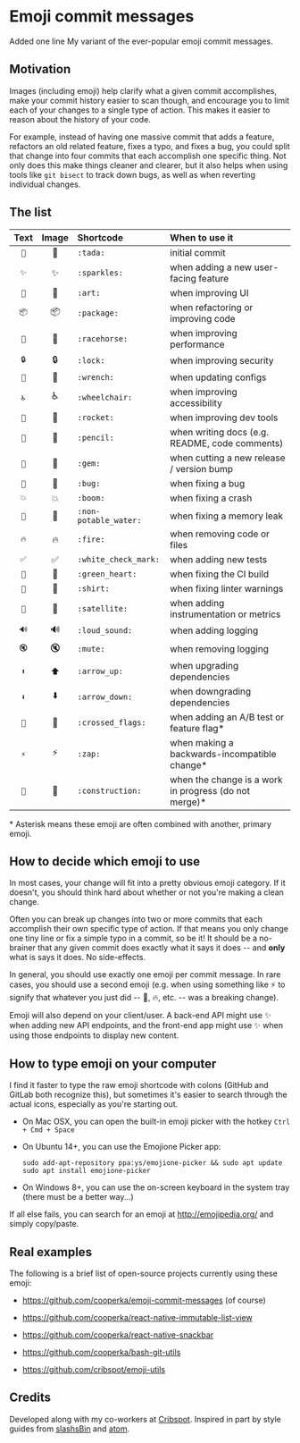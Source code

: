 # Emoji commit messages
Added one line
My variant of the ever-popular emoji commit messages.

## Motivation

Images (including emoji) help clarify what a given commit accomplishes,
make your commit history easier to scan though, and encourage you
to limit each of your changes to a single type of action.
This makes it easier to reason about the history of your code.

For example, instead of having one massive commit that adds a feature,
refactors an old related feature, fixes a typo, and fixes a bug,
you could split that change into four commits that each accomplish
one specific thing. Not only does this make things cleaner and clearer,
but it also helps when using tools like `git bisect` to track down bugs,
as well as when reverting individual changes.

## The list

| Text | Image | Shortcode | When to use it |
|:----:|:-----:|:--------- |:-------------- |
| `🎉` | :tada: | `:tada:` | initial commit |
| `✨` | :sparkles: | `:sparkles:` | when adding a new user-facing feature |
| `🎨` | :art: | `:art:` | when improving UI |
| `📦` | :package: | `:package:` | when refactoring or improving code |
| `🐎` | :racehorse: | `:racehorse:` | when improving performance |
| `🔒` | :lock: | `:lock:` | when improving security |
| `🔧` | :wrench: | `:wrench:` | when updating configs |
| `♿` | :wheelchair: | `:wheelchair:` | when improving accessibility |
| `🚀` | :rocket: | `:rocket:` | when improving dev tools |
| `📝` | :pencil: | `:pencil:` | when writing docs (e.g. README, code comments) |
| `💎` | :gem: | `:gem:` | when cutting a new release / version bump |
| `🐛` | :bug: | `:bug:` | when fixing a bug |
| `💥` | :boom: | `:boom:` | when fixing a crash |
| `🚱` | :non-potable_water: | `:non-potable_water:` | when fixing a memory leak |
| `🔥` | :fire: | `:fire:` | when removing code or files |
| `✅` | :white_check_mark: | `:white_check_mark:` | when adding new tests |
| `💚` | :green_heart: | `:green_heart:` | when fixing the CI build |
| `👕` | :shirt: | `:shirt:` | when fixing linter warnings |
| `📡` | :satellite: | `:satellite:` | when adding instrumentation or metrics |
| `🔊` | :loud_sound: | `:loud_sound:` | when adding logging |
| `🔇` | :mute: | `:mute:` | when removing logging |
| `⬆` | :arrow_up: | `:arrow_up:` | when upgrading dependencies |
| `⬇` | :arrow_down: | `:arrow_down:` | when downgrading dependencies |
| `🎌` | :crossed_flags: | `:crossed_flags:` | when adding an A/B test or feature flag* |
| `⚡` | :zap: | `:zap:` | when making a backwards-incompatible change* |
| `🚧` | :construction: | `:construction:` | when the change is a work in progress (do not merge)* |

\* Asterisk means these emoji are often combined with another, primary emoji.

## How to decide which emoji to use

In most cases, your change will fit into a pretty obvious emoji category. If it doesn't, you should think hard about whether or not you're making a clean change.

Often you can break up changes into two or more commits that each accomplish their own specific type of action. If that means you only change one tiny line or fix a simple typo in a commit, so be it! It should be a no-brainer that any given commit does exactly what it says it does -- and **only** what is says it does. No side-effects.

In general, you should use exactly one emoji per commit message. In rare cases, you should use a second emoji (e.g. when using something like :zap: to signify that whatever you just did -- :bug:, :fire:, etc. -- was a breaking change).

Emoji will also depend on your client/user. A back-end API might use :sparkles: when adding new API endpoints, and the front-end app might use :sparkles: when using those endpoints to display new content.

## How to type emoji on your computer

I find it faster to type the raw emoji shortcode with colons (GitHub and GitLab both recognize this), but sometimes it's easier to search through the actual icons, especially as you're starting out.

- On Mac OSX, you can open the built-in emoji picker with the hotkey `Ctrl + Cmd + Space`

- On Ubuntu 14+, you can use the Emojione Picker app:

    ```console
    sudo add-apt-repository ppa:ys/emojione-picker && sudo apt update
    sudo apt install emojione-picker
    ```

- On Windows 8+, you can use the on-screen keyboard in the system tray (there must be a better way...)

If all else fails, you can search for an emoji at <http://emojipedia.org/>
and simply copy/paste.

## Real examples

The following is a brief list of open-source projects currently using these emoji:

- https://github.com/cooperka/emoji-commit-messages (of course)

- https://github.com/cooperka/react-native-immutable-list-view

- https://github.com/cooperka/react-native-snackbar

- https://github.com/cooperka/bash-git-utils

- https://github.com/cribspot/emoji-utils

## Credits

Developed along with my co-workers at [Cribspot](https://www.cribspot.com/). Inspired in part by style guides from [slashsBin](https://github.com/slashsBin/styleguide-git-commit-message#suggested-emojis) and [atom](https://github.com/atom/atom/blob/master/CONTRIBUTING.md#git-commit-messages).
